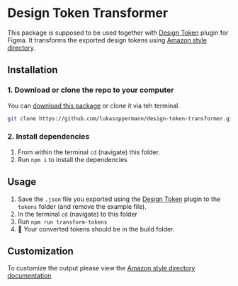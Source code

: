 # Design Token Transformer

This package is supposed to be used together with [Design Token](https://github.com/lukasoppermann/design-tokens) plugin for Figma.
It transforms the exported design tokens using [Amazon style directory](https://amzn.github.io/style-dictionary/#/).

## Installation
### 1. Download or clone the repo to your computer
You can [download this package](https://github.com/lukasoppermann/design-token-transformer.git) or clone it via teh terminal.

``` Bash
git clone https://github.com/lukasoppermann/design-token-transformer.git
```
### 2. Install dependencies
1. From within the terminal `cd` (navigate) this folder.
2. Run `npm i` to install the dependencies

## Usage
1. Save the `.json` file you exported using the [Design Token](https://github.com/lukasoppermann/design-tokens) plugin to the `tokens` folder (and remove the example file).
2. In the terminal `cd` (navigate) to this folder
3. Run `npm run transform-tokens`
4. 🎉 Your converted tokens should be in the build folder.

## Customization
To customize the output please view the [Amazon style directory documentation](https://amzn.github.io/style-dictionary/#/config)
